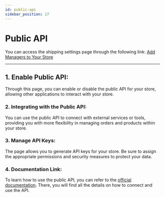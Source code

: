 ```yaml
---
id: public-api
sidebar_position: 17
---
```


# Public API

You can access the shipping settings page through the following link: [Add Managers to Your Store](https://app.easy-orders.net/#/moderators)

---

## 1. **Enable Public API:**

Through this page, you can enable or disable the public API for your store, allowing other applications to interact with your store.

### 2. **Integrating with the Public API:**

You can use the public API to connect with external services or tools, providing you with more flexibility in managing orders and products within your store.

### 3. **Manage API Keys:**

The page allows you to generate API keys for your store. Be sure to assign the appropriate permissions and security measures to protect your data.

### 4. **Documentation Link:**

To learn how to use the public API, you can refer to the [official documentation](https://public-api-docs.easy-orders.net). There, you will find all the details on how to connect and use the API.
